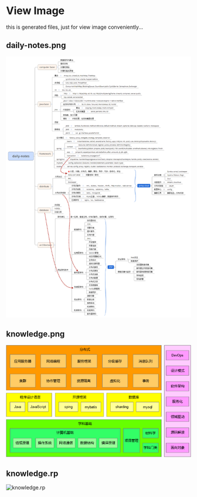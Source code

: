 # View Image

this is generated files, just for view image conveniently...

## daily-notes.png

![daily-notes.png](./img/daily-notes.png)

## knowledge.png

![knowledge.png](./img/knowledge.png)

## knowledge.rp

![knowledge.rp](./img/knowledge.rp)

